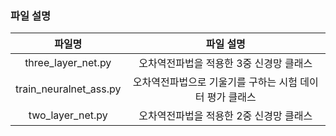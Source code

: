 ### 파일 설명

|          파일명           |              파일 설명              |
|:----------------------:|:-------------------------------:|
|   three_layer_net.py   |     오차역전파법을 적용한 3중 신경망 클래스      |
| train_neuralnet_ass.py | 오차역전파법으로 기울기를 구하는 시험 데이터 평가 클래스 |
|    two_layer_net.py    |     오차역전파법을 적용한 2중 신경망 클래스      |